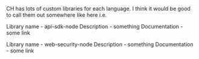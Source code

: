 CH has lots of custom libraries for each language. I think it would be good to call them out somewhere like here i.e.

Library name - api-sdk-node
Description - something
Documentation - some link

Library name - web-security-node
Description - something
Documentation - some link